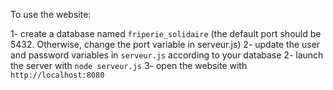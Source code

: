 To use the website:

1- create a database named `friperie_solidaire` (the default port should be 5432. Otherwise, change the port variable in serveur.js)
2- update the user and password variables in `serveur.js` according to your database
2- launch the server with `node serveur.js`
3- open the website with `http://localhost:8080`

